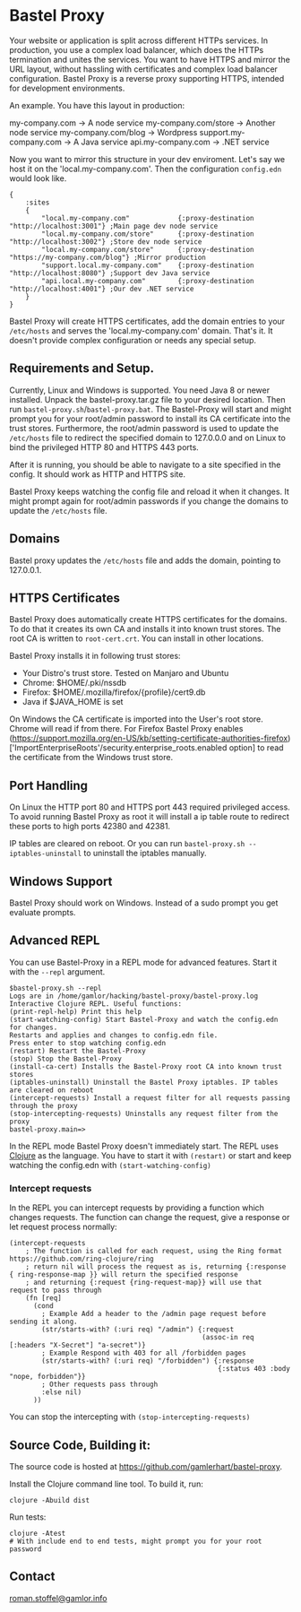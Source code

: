 # Bastel Proxy

Your website or application is split across different HTTPs services. In production, you use 
a complex load balancer, which does the HTTPs termination and unites the services. You want 
to have HTTPS and mirror the URL layout, without hassling with certificates and complex 
load balancer configuration. Bastel Proxy is a reverse proxy supporting HTTPS, intended
for development environments.

An example. You have this layout in production:

my-company.com -> A node service
my-company.com/store -> Another node service
my-company.com/blog ->  Wordpress
support.my-company.com -> A Java service
api.my-company.com -> .NET service

Now you want to mirror this structure in your dev enviroment. 
Let's say we host it on the 'local.my-company.com'. Then the configuration `config.edn` would look like.


    {
        :sites  
        {
            "local.my-company.com"            {:proxy-destination "http://localhost:3001"} ;Main page dev node service
            "local.my-company.com/store"      {:proxy-destination "http://localhost:3002"} ;Store dev node service
            "local.my-company.com/store"      {:proxy-destination "https://my-company.com/blog"} ;Mirror production
            "support.local.my-company.com"    {:proxy-destination "http://localhost:8080"} ;Support dev Java service
            "api.local.my-company.com"        {:proxy-destination "http://localhost:4001"} ;Our dev .NET service
        }
    }

Bastel Proxy will create HTTPS certificates, add the domain entries to your `/etc/hosts` and serves the 
'local.my-company.com' domain. That's it. It doesn't provide complex configuration or needs any special setup.

## Requirements and Setup.
Currently, Linux and Windows is supported. 
You need Java 8 or newer installed. Unpack the bastel-proxy.tar.gz file to your desired location. 
Then run `bastel-proxy.sh`/`bastel-proxy.bat`. The Bastel-Proxy will start and might prompt you for your root/admin 
password to install its CA certificate into the trust stores. Furthermore, the root/admin password is used
to update the `/etc/hosts` file to redirect the specified domain to 127.0.0.0 and on Linux to bind the privileged 
HTTP 80 and HTTPS 443 ports.

After it is running, you should be able to navigate to a site specified in the config. It should work
as HTTP and HTTPS site.

Bastel Proxy keeps watching the config file and reload it when it changes. It might prompt again
for root/admin passwords if you change the domains to update the `/etc/hosts` file.

## Domains
Bastel proxy updates the `/etc/hosts` file and adds the domain, pointing to 127.0.0.1.

## HTTPS Certificates
Bastel Proxy does automatically create HTTPS certificates for the domains. To do that it creates
its own CA and installs it into known trust stores. The root CA is written to `root-cert.crt`. You
can install in other locations.

Bastel Proxy installs it in following trust stores:
- Your Distro's trust store. Tested on Manjaro and Ubuntu
- Chrome: $HOME/.pki/nssdb
- Firefox: $HOME/.mozilla/firefox/{profile}/cert9.db
- Java if $JAVA_HOME is set

On Windows the CA certificate is imported into the User's root store. Chrome will read if from there.
For Firefox Bastel Proxy enables 
(https://support.mozilla.org/en-US/kb/setting-certificate-authorities-firefox)['ImportEnterpriseRoots'/security.enterprise_roots.enabled option]
to read the certificate from the Windows trust store. 

## Port Handling
On Linux the HTTP port 80 and HTTPS port 443 required privileged access. To avoid running Bastel Proxy as root
it will install a ip table route to redirect these ports to high ports 42380 and 42381.

IP tables are cleared on reboot. Or you can run `bastel-proxy.sh --iptables-uninstall` to uninstall the iptables
manually.

## Windows Support
Bastel Proxy should work on Windows. Instead of a sudo prompt you get evaluate prompts. 

## Advanced REPL
You can use Bastel-Proxy in a REPL mode for advanced features. Start it with the `--repl` argument.


```
$bastel-proxy.sh --repl
Logs are in /home/gamlor/hacking/bastel-proxy/bastel-proxy.log
Interactive Clojure REPL. Useful functions:
(print-repl-help) Print this help
(start-watching-config) Start Bastel-Proxy and watch the config.edn for changes.
Restarts and applies and changes to config.edn file.
Press enter to stop watching config.edn
(restart) Restart the Bastel-Proxy
(stop) Stop the Bastel-Proxy
(install-ca-cert) Installs the Bastel-Proxy root CA into known trust stores
(iptables-uninstall) Uninstall the Bastel Proxy iptables. IP tables are cleared on reboot
(intercept-requests) Install a request filter for all requests passing through the proxy
(stop-intercepting-requests) Uninstalls any request filter from the proxy
bastel-proxy.main=>
```

In the REPL mode Bastel Proxy doesn't immediately start. The REPL uses [Clojure](https://clojure.org) as the language.
You have to start it with `(restart)` or start and keep watching the 
config.edn with `(start-watching-config)`

### Intercept requests
In the REPL you can intercept requests by providing a function which changes requests.
The function can change the request, give a response or let request process normally:

```
(intercept-requests
    ; The function is called for each request, using the Ring format https://github.com/ring-clojure/ring
    ; return nil will process the request as is, returning {:response { ring-response-map }} will return the specified response
    ; and returning {:request {ring-request-map}} will use that request to pass through
    (fn [req]
      (cond
        ; Example Add a header to the /admin page request before sending it along.
        (str/starts-with? (:uri req) "/admin") {:request
                                                (assoc-in req [:headers "X-Secret"] "a-secret")}
        ; Example Respond with 403 for all /forbidden pages
        (str/starts-with? (:uri req) "/forbidden") {:response
                                                    {:status 403 :body "nope, forbidden"}}
        ; Other requests pass through
        :else nil)
      ))
```

You can stop the intercepting with `(stop-intercepting-requests)`


## Source Code, Building it:
The source code is hosted at https://github.com/gamlerhart/bastel-proxy.

Install the Clojure command line tool. To build it, run:

    clojure -Abuild dist
    
Run tests:

    clojure -Atest
    # With include end to end tests, might prompt you for your root password
    
    
## Contact
roman.stoffel@gamlor.info